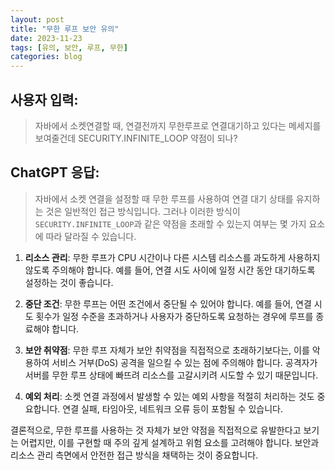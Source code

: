 ```yaml
---
layout: post
title: "무한 루프 보안 유의"
date: 2023-11-23
tags: [유의, 보안, 루프, 무한]
categories: blog
---
```


## 사용자 입력:
> 자바에서 소켓연결할 때, 연결전까지 무한루프로 연결대기하고 있다는 메세지를 보여줄건데  SECURITY.INFINITE_LOOP 약점이 되나?

## ChatGPT 응답:
> 자바에서 소켓 연결을 설정할 때 무한 루프를 사용하여 연결 대기 상태를 유지하는 것은 일반적인 접근 방식입니다. 그러나 이러한 방식이 `SECURITY.INFINITE_LOOP`과 같은 약점을 초래할 수 있는지 여부는 몇 가지 요소에 따라 달라질 수 있습니다.

1. **리소스 관리**: 무한 루프가 CPU 시간이나 다른 시스템 리소스를 과도하게 사용하지 않도록 주의해야 합니다. 예를 들어, 연결 시도 사이에 일정 시간 동안 대기하도록 설정하는 것이 좋습니다.

2. **중단 조건**: 무한 루프는 어떤 조건에서 중단될 수 있어야 합니다. 예를 들어, 연결 시도 횟수가 일정 수준을 초과하거나 사용자가 중단하도록 요청하는 경우에 루프를 종료해야 합니다.

3. **보안 취약점**: 무한 루프 자체가 보안 취약점을 직접적으로 초래하기보다는, 이를 악용하여 서비스 거부(DoS) 공격을 일으킬 수 있는 점에 주의해야 합니다. 공격자가 서버를 무한 루프 상태에 빠뜨려 리소스를 고갈시키려 시도할 수 있기 때문입니다.

4. **예외 처리**: 소켓 연결 과정에서 발생할 수 있는 예외 사항을 적절히 처리하는 것도 중요합니다. 연결 실패, 타임아웃, 네트워크 오류 등이 포함될 수 있습니다.

결론적으로, 무한 루프를 사용하는 것 자체가 보안 약점을 직접적으로 유발한다고 보기는 어렵지만, 이를 구현할 때 주의 깊게 설계하고 위험 요소를 고려해야 합니다. 보안과 리소스 관리 측면에서 안전한 접근 방식을 채택하는 것이 중요합니다.

